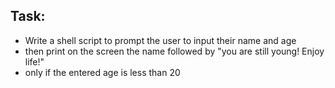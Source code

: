## Task:  
- Write a shell script to prompt the user to input their name and age  
- then print on the screen the name followed by "you are still young! Enjoy life!"  
- only if the entered age is less than 20

